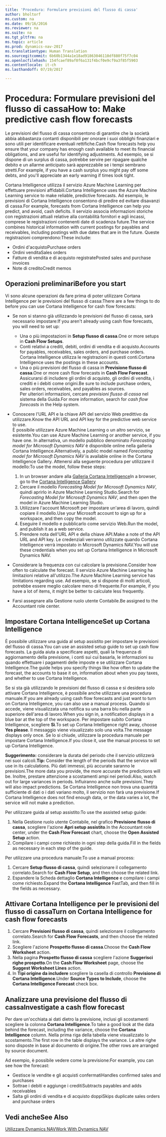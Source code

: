 ```yaml
---
title: 'Procedura: Formulare previsioni del flusso di cassa'
author: bholtorf
ms.custom: na
ms.date: 09/16/2016
ms.reviewer: na
ms.suite: na
ms.tgt_pltfrm: na
ms.topic: article
ms.prod: dynamics-nav-2017
ms.translationtype: Human Translation
ms.sourcegitcommit: 6b60b1344a1e18ad91863046110df880f75f7c04
ms.openlocfilehash: 154fcaef89af0f6a131f4bcf0e9cf9a3f85f5903
ms.contentlocale: it-ch
ms.lasthandoff: 07/19/2017

---
```


# <a name="how-to-make-predictive-cash-flow-forecasts"></a><span data-ttu-id="a6f6e-102">Procedura: Formulare previsioni del flusso di cassa</span><span class="sxs-lookup"><span data-stu-id="a6f6e-102">How to: Make predictive cash flow forecasts</span></span>
<span data-ttu-id="a6f6e-103">Le previsioni del flusso di cassa consentono di garantire che la società abbia abbastanza contanti disponibili per onorare i suoi obblighi finanziari e sono utili per identificare eventuali rettifiche.</span><span class="sxs-lookup"><span data-stu-id="a6f6e-103">Cash flow forecasts help you ensure that your company has enough cash available to meet its financial obligations, and are useful for identifying adjustments.</span></span> <span data-ttu-id="a6f6e-104">Ad esempio, se si dispone di un surplus di cassa, potrebbe servire per ripagare qualche debito e un allarme anticipato sarà apprezzabile se i tempi sembrano stretti.</span><span class="sxs-lookup"><span data-stu-id="a6f6e-104">For example, if you have a cash surplus you might pay off some debts, and you'll appreciate an early warning if times look tight.</span></span> 

<span data-ttu-id="a6f6e-105">Cortana Intelligence utilizza il servizio Azure Machine Learning per effettuare previsioni affidabili.</span><span class="sxs-lookup"><span data-stu-id="a6f6e-105">Cortana Intelligence uses the Azure Machine Learning service to make reliable, predictive forecasts.</span></span> <span data-ttu-id="a6f6e-106">Ad esempio, le previsioni di Cortana Intelligence consentono di predire ed evitare disavanzi di cassa.</span><span class="sxs-lookup"><span data-stu-id="a6f6e-106">For example, forecasts from Cortana Intelligence can help you predict, and avoid, cash deficits.</span></span> <span data-ttu-id="a6f6e-107">Il servizio associa informazioni storiche con registrazioni attuali relative alla contabilità fornitori e agli incassi, comprese le registrazioni contenenti date di scadenza future.</span><span class="sxs-lookup"><span data-stu-id="a6f6e-107">The service combines historical information with current postings for payables and receivables, including postings with due dates that are in the future.</span></span> <span data-ttu-id="a6f6e-108">Queste registrazioni comprendono:</span><span class="sxs-lookup"><span data-stu-id="a6f6e-108">These include:</span></span>
* <span data-ttu-id="a6f6e-109">Ordini d'acquisto</span><span class="sxs-lookup"><span data-stu-id="a6f6e-109">Purchase orders</span></span>
* <span data-ttu-id="a6f6e-110">Ordini vendita</span><span class="sxs-lookup"><span data-stu-id="a6f6e-110">Sales orders</span></span>
* <span data-ttu-id="a6f6e-111">Fatture di vendita e di acquisto registrate</span><span class="sxs-lookup"><span data-stu-id="a6f6e-111">Posted sales and purchase invoices</span></span>
* <span data-ttu-id="a6f6e-112">Note di credito</span><span class="sxs-lookup"><span data-stu-id="a6f6e-112">Credit memos</span></span>

## <a name="before-you-start"></a><span data-ttu-id="a6f6e-113">Operazioni preliminari</span><span class="sxs-lookup"><span data-stu-id="a6f6e-113">Before you start</span></span>  
<span data-ttu-id="a6f6e-114">Vi sono alcune operazioni da fare prima di poter utilizzare Cortana Intelligence per le previsioni del flusso di cassa:</span><span class="sxs-lookup"><span data-stu-id="a6f6e-114">There are a few things to do before you can use Cortana Intelligence for cash flow forecasts:</span></span> 
* <span data-ttu-id="a6f6e-115">Se non si stanno già utilizzando le previsioni del flusso di cassa, sarà necessario impostare:</span><span class="sxs-lookup"><span data-stu-id="a6f6e-115">If you aren't already using cash flow forecasts, you will need to set up:</span></span>
    * <span data-ttu-id="a6f6e-116">Una o più impostazioni in **Setup flusso di cassa**.</span><span class="sxs-lookup"><span data-stu-id="a6f6e-116">One or more setups in **Cash Flow Setups**.</span></span> 
    * <span data-ttu-id="a6f6e-117">Conti relativi a crediti, debiti, ordini di vendita e di acquisto.</span><span class="sxs-lookup"><span data-stu-id="a6f6e-117">Accounts for payables, receivables, sales orders, and purchase orders.</span></span> <span data-ttu-id="a6f6e-118">Cortana Intelligence utilizza le registrazioni in questi conti.</span><span class="sxs-lookup"><span data-stu-id="a6f6e-118">Cortana Intelligence uses the postings in these accounts.</span></span>
    * <span data-ttu-id="a6f6e-119">Una o più previsioni del flusso di cassa in **Previsione flusso di cassa**.</span><span class="sxs-lookup"><span data-stu-id="a6f6e-119">One or more cash flow forecasts in **Cash Flow Forecast**.</span></span> <span data-ttu-id="a6f6e-120">Assicurarsi di includere gli ordini di acquisto, gli ordini di vendita, i crediti e i debiti come origini.</span><span class="sxs-lookup"><span data-stu-id="a6f6e-120">Be sure to include purchase orders, sales orders, receivables, and payables as sources.</span></span>  
    <span data-ttu-id="a6f6e-121">Per ulteriori informazioni, cercare _previsioni flusso di cassa_ nel sistema della Guida.</span><span class="sxs-lookup"><span data-stu-id="a6f6e-121">For more information, search for _cash flow forecasts_ in the Help system.</span></span> 
* <span data-ttu-id="a6f6e-122">Conoscere l'URL API e la chiave API del servizio Web predittivo da utilizzare.</span><span class="sxs-lookup"><span data-stu-id="a6f6e-122">Know the API URL and API key for the predictive web service to use.</span></span>  
    <span data-ttu-id="a6f6e-123">È possibile utilizzare Azure Machine Learning o un altro servizio, se esistente.</span><span class="sxs-lookup"><span data-stu-id="a6f6e-123">You can use Azure Machine Learning or another service, if you have one.</span></span> <span data-ttu-id="a6f6e-124">In alternativa, un modello pubblico denominato _Forecasting model for Microsoft Dynamics NAV_ è disponibile online nella galleria Cortana Intelligence.</span><span class="sxs-lookup"><span data-stu-id="a6f6e-124">Alternatively, a public model named _Forecasting model for Microsoft Dynamics NAV_ is available online in the Cortana Intelligence Gallery.</span></span> <span data-ttu-id="a6f6e-125">Attenersi alla seguente procedura per utilizzare il modello:</span><span class="sxs-lookup"><span data-stu-id="a6f6e-125">To use the model, follow these steps:</span></span>

    1. <span data-ttu-id="a6f6e-126">In un browser andare alla [Galleria Cortana Intelligence](https://go.microsoft.com/fwlink/?linkid=828352)</span><span class="sxs-lookup"><span data-stu-id="a6f6e-126">In a browser, go to the [Cortana Intelligence Gallery](https://go.microsoft.com/fwlink/?linkid=828352)</span></span>
    2. <span data-ttu-id="a6f6e-127">Cercare il modello _Forecasting Model for Microsoft Dynamics NAV_, quindi aprirlo in Azure Machine Learning Studio.</span><span class="sxs-lookup"><span data-stu-id="a6f6e-127">Search for _Forecasting Model for Microsoft Dynamics NAV_, and then open the model in Azure Machine Learning Studio.</span></span>
    3. <span data-ttu-id="a6f6e-128">Utilizzare l'account Microsoft per impostare un'area di lavoro, quindi copiare il modello.</span><span class="sxs-lookup"><span data-stu-id="a6f6e-128">Use your Microsoft account to sign up for a workspace, and then copy the model.</span></span>
    4. <span data-ttu-id="a6f6e-129">Eseguire il modello e pubblicarlo come servizio Web.</span><span class="sxs-lookup"><span data-stu-id="a6f6e-129">Run the model, and publish it as a web service.</span></span>
    5. <span data-ttu-id="a6f6e-130">Prendere nota dell'URL API e della chiave API.</span><span class="sxs-lookup"><span data-stu-id="a6f6e-130">Make a note of the API URL and API key.</span></span> <span data-ttu-id="a6f6e-131">Le credenziali verranno utilizzate quando Cortana Intelligence verrà impostato in Microsoft Dynamics NAV.</span><span class="sxs-lookup"><span data-stu-id="a6f6e-131">You will use these credentials when you set up Cortana Intelligence in Microsoft Dynamics NAV.</span></span>  

* <span data-ttu-id="a6f6e-132">Considerare la frequenza con cui calcolare la previsione.</span><span class="sxs-lookup"><span data-stu-id="a6f6e-132">Consider how often to calculate the forecast.</span></span> <span data-ttu-id="a6f6e-133">Il servizio Azure Machine Learning ha limitazioni relative all'utilizzo.</span><span class="sxs-lookup"><span data-stu-id="a6f6e-133">The Azure Machine Learning service has limitations regarding use.</span></span> <span data-ttu-id="a6f6e-134">Ad esempio, se si dispone di molti articoli, potrebbe essere meglio calcolare meno di frequente.</span><span class="sxs-lookup"><span data-stu-id="a6f6e-134">For example, if you have a lot of items, it might be better to calculate less frequently.</span></span> 
* <span data-ttu-id="a6f6e-135">Farsi assegnare alla Gestione ruolo utente Contabile.</span><span class="sxs-lookup"><span data-stu-id="a6f6e-135">Be assigned to the Accountant role center.</span></span> 

## <a name="set-up-cortana-intelligence"></a><span data-ttu-id="a6f6e-136">Impostare Cortana Intelligence</span><span class="sxs-lookup"><span data-stu-id="a6f6e-136">Set up Cortana Intelligence</span></span>
<span data-ttu-id="a6f6e-137">È possibile utilizzare una guida al setup assistito per impostare le previsioni del flusso di cassa.</span><span class="sxs-lookup"><span data-stu-id="a6f6e-137">You can use an assisted setup guide to set up cash flow forecasts.</span></span> <span data-ttu-id="a6f6e-138">La guida aiuta a specificare aspetti, quali la frequenza di aggiornamento della previsione, i conti sui cui basarla, le informazioni su quando effettuare i pagamenti delle imposte e se utilizzare Cortana Intelligence.</span><span class="sxs-lookup"><span data-stu-id="a6f6e-138">The guide helps you specify things like how often to update the forecast, the accounts to base it on, information about when you pay taxes, and whether to use Cortana Intelligence.</span></span>  

<span data-ttu-id="a6f6e-139">Se si sta già utilizzando le previsioni del flusso di cassa e si desidera solo attivare Cortana Intelligence, è possibile anche utilizzare una procedura manuale.</span><span class="sxs-lookup"><span data-stu-id="a6f6e-139">If you are already using cash flow forecasts and just want to turn on Cortana Intelligence, you can also use a manual process.</span></span> <span data-ttu-id="a6f6e-140">Quando si accede, viene visualizzata una notifica su una barra blu nella parte superiore dell'area di lavoro.</span><span class="sxs-lookup"><span data-stu-id="a6f6e-140">When you sign in, a notification displays in a blue bar at the top of the workspace.</span></span> <span data-ttu-id="a6f6e-141">Per impostare subito Cortana Intelligence, scegliere **Sì**.</span><span class="sxs-lookup"><span data-stu-id="a6f6e-141">To set up Cortana Intelligence right away, choose **Yes please**.</span></span> <span data-ttu-id="a6f6e-142">Il messaggio viene visualizzato solo una volta.</span><span class="sxs-lookup"><span data-stu-id="a6f6e-142">The message displays only once.</span></span> <span data-ttu-id="a6f6e-143">Se lo si chiude, utilizzare la procedura manuale per impostare Cortana Intelligence.</span><span class="sxs-lookup"><span data-stu-id="a6f6e-143">If you close it, use the manual process to set up Cortana Intelligence.</span></span>  

<span data-ttu-id="a6f6e-144">**Suggerimento:** considerare la durata del periodo che il servizio utilizzerà nei suoi calcoli.</span><span class="sxs-lookup"><span data-stu-id="a6f6e-144">**Tip:** Consider the length of the periods that the service will use in its calculations.</span></span> <span data-ttu-id="a6f6e-145">Più dati immessi, più accurate saranno le previsioni.</span><span class="sxs-lookup"><span data-stu-id="a6f6e-145">The more data you provide, the more accurate the predictions will be.</span></span> <span data-ttu-id="a6f6e-146">Inoltre, prestare attenzione a scostamenti ampi nei periodi.</span><span class="sxs-lookup"><span data-stu-id="a6f6e-146">Also, watch out for large variances in periods.</span></span> <span data-ttu-id="a6f6e-147">Influiranno anche sulle previsioni.</span><span class="sxs-lookup"><span data-stu-id="a6f6e-147">They will also impact predictions.</span></span> <span data-ttu-id="a6f6e-148">Se Cortana Intelligence non trova una quantità sufficiente di dati o i dati variano molto, il servizio non farà una previsione.</span><span class="sxs-lookup"><span data-stu-id="a6f6e-148">If Cortana Intelligence does not find enough data, or the data varies a lot, the service will not make a prediction.</span></span> 

<span data-ttu-id="a6f6e-149">Per utilizzare guida al setup assistito:</span><span class="sxs-lookup"><span data-stu-id="a6f6e-149">To use the assisted setup guide:</span></span>
1. <span data-ttu-id="a6f6e-150">Nella Gestione ruolo utente Contabile, nel grafico **Previsione flusso di cassa**, scegliere l'azione **Apri setup assistito**.</span><span class="sxs-lookup"><span data-stu-id="a6f6e-150">In the Accountant role center, under the **Cash Flow Forecast** chart, choose the **Open Assisted Setup** action.</span></span>
2. <span data-ttu-id="a6f6e-151">Compilare i campi come richiesto in ogni step della guida.</span><span class="sxs-lookup"><span data-stu-id="a6f6e-151">Fill in the fields as necessary in each step of the guide.</span></span>

<span data-ttu-id="a6f6e-152">Per utilizzare una procedura manuale:</span><span class="sxs-lookup"><span data-stu-id="a6f6e-152">To use a manual process:</span></span>
1. <span data-ttu-id="a6f6e-153">Cercare **Setup flusso di cassa**, quindi selezionare il collegamento correlato.</span><span class="sxs-lookup"><span data-stu-id="a6f6e-153">Search for **Cash Flow Setup**, and then choose the related link.</span></span>
2. <span data-ttu-id="a6f6e-154">Espandere la Scheda dettaglio **Cortana Intelligence** e compilare i campi come richiesto.</span><span class="sxs-lookup"><span data-stu-id="a6f6e-154">Expand the **Cortana Intelligence** FastTab, and then fill in the fields as necessary.</span></span>

## <a name="turn-on-cortana-intelligence-for-cash-flow-forecasts"></a><span data-ttu-id="a6f6e-155">Attivare Cortana Intelligence per le previsioni del flusso di cassa</span><span class="sxs-lookup"><span data-stu-id="a6f6e-155">Turn on Cortana Intelligence for cash flow forecasts</span></span>
1. <span data-ttu-id="a6f6e-156">Cercare **Previsioni flusso di cassa**, quindi selezionare il collegamento correlato.</span><span class="sxs-lookup"><span data-stu-id="a6f6e-156">Search for **Cash Flow Forecasts**, and then choose the related link.</span></span>
2. <span data-ttu-id="a6f6e-157">Scegliere l'azione **Prospetto flusso di cassa**.</span><span class="sxs-lookup"><span data-stu-id="a6f6e-157">Choose the **Cash Flow Worksheet** action.</span></span>
3. <span data-ttu-id="a6f6e-158">Nella pagina **Prospetto flusso di cassa** scegliere l'azione **Suggerisci righe prospetto**.</span><span class="sxs-lookup"><span data-stu-id="a6f6e-158">On the **Cash Flow Worksheet** page, choose the **Suggest Worksheet Lines** action.</span></span>  
4. <span data-ttu-id="a6f6e-159">In **Tipi origine da includere** scegliere la casella di controllo **Previsione di Cortana Intelligence**.</span><span class="sxs-lookup"><span data-stu-id="a6f6e-159">Under **Source Types to Include**, choose the **Cortana Intelligence Forecast** check box.</span></span>

## <a name="investigate-a-cash-flow-forecast"></a><span data-ttu-id="a6f6e-160">Analizzare una previsione del flusso di cassa</span><span class="sxs-lookup"><span data-stu-id="a6f6e-160">Investigate a cash flow forecast</span></span>
<span data-ttu-id="a6f6e-161">Per dare un'occhiata ai dati dietro la previsione, inclusi gli scostamenti scegliere la colonna **Cortana Intelligence**.</span><span class="sxs-lookup"><span data-stu-id="a6f6e-161">To take a good look at the data behind the forecast, including the variance, choose the **Cortana Intelligence** column.</span></span> <span data-ttu-id="a6f6e-162">Nella prima riga della tabella viene visualizzato lo scostamento.</span><span class="sxs-lookup"><span data-stu-id="a6f6e-162">The first row in the table displays the variance.</span></span> <span data-ttu-id="a6f6e-163">Le altre righe sono disposte in base al documento di origine.</span><span class="sxs-lookup"><span data-stu-id="a6f6e-163">The other rows are arranged by source document.</span></span>  

<span data-ttu-id="a6f6e-164">Ad esempio, è possibile vedere come la previsione:</span><span class="sxs-lookup"><span data-stu-id="a6f6e-164">For example, you can see how the forecast:</span></span>    
* <span data-ttu-id="a6f6e-165">Gestisce le vendite e gli acquisti confermati</span><span class="sxs-lookup"><span data-stu-id="a6f6e-165">Handles confirmed sales and purchases</span></span> 
* <span data-ttu-id="a6f6e-166">Sottrae i debiti e aggiunge i crediti</span><span class="sxs-lookup"><span data-stu-id="a6f6e-166">Subtracts payables and adds receivables</span></span>
* <span data-ttu-id="a6f6e-167">Salta gli ordini di vendita e di acquisto doppi</span><span class="sxs-lookup"><span data-stu-id="a6f6e-167">Skips duplicate sales orders and purchase orders</span></span>

## <a name="see-also"></a><span data-ttu-id="a6f6e-168">Vedi anche</span><span class="sxs-lookup"><span data-stu-id="a6f6e-168">See Also</span></span>  
[<span data-ttu-id="a6f6e-169">Utilizzare Dynamics NAV</span><span class="sxs-lookup"><span data-stu-id="a6f6e-169">Work With Dynamics NAV</span></span>](ui-work-product.md)

